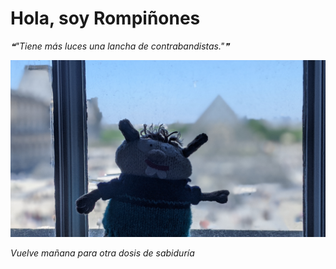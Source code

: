 # Hola, soy Rompiñones

<!--STARTS_HERE_QUOTE_README-->
<i>❝"Tiene más luces una lancha de contrabandistas."❞</i>
<!--ENDS_HERE_QUOTE_README-->

<!--START_SECTION:update_image-->
![alt text](https://raw.githubusercontent.com/focaalvarez/rompinones/main/.github/images/00100lrPORTRAIT_00100_BURST20220430130121293_COVER.jpg?raw=true)
<!--END_SECTION:update_image-->

*Vuelve mañana para otra dosis de sabiduría*
